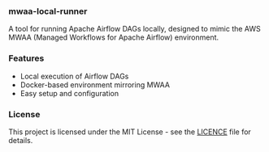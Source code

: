 ### mwaa-local-runner

A tool for running Apache Airflow DAGs locally, designed to mimic the AWS MWAA (Managed Workflows for Apache Airflow) environment.

### Features

-   Local execution of Airflow DAGs
-   Docker-based environment mirroring MWAA
-   Easy setup and configuration

### License

This project is licensed under the MIT License - see the [LICENCE](LICENCE) file for details.
